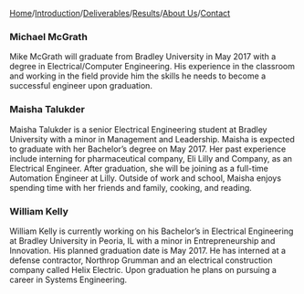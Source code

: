 
[Home](./index.md)/[Introduction](./introduction.md)/[Deliverables](./deliverables.md)/[Results](./results.md)/[About Us](./aboutus.md)/[Contact](contact.md)

### Michael McGrath

Mike McGrath will graduate from Bradley University in May 2017 with a degree in Electrical/Computer Engineering. His experience in the classroom and working in the field provide him the skills he needs to become a successful engineer upon graduation.

### Maisha Talukder

Maisha Talukder is a senior Electrical Engineering student at Bradley University with a minor in Management and Leadership. Maisha is expected to graduate with her Bachelor’s degree on May 2017.  Her past experience include interning for pharmaceutical company, Eli Lilly and Company, as an Electrical Engineer. After graduation, she will be joining as a full-time Automation Engineer at Lilly. Outside of work and school, Maisha enjoys spending time with her friends and family, cooking, and reading.

### William Kelly

William Kelly is currently working on his Bachelor’s in Electrical Engineering at Bradley University in Peoria, IL with a minor in Entrepreneurship and Innovation. His planned graduation date is May 2017. He has interned at a defense contractor, Northrop Grumman and an electrical construction company called Helix Electric. Upon graduation he plans on pursuing a career in Systems Engineering. 
